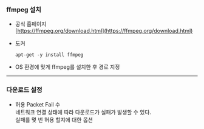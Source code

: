 ### ffmpeg 설치
  * 공식 홈페이지  
    [https://ffmpeg.org/download.html](https://ffmpeg.org/download.html)

  * 도커  
    ```
    apt-get -y install ffmpeg
    ```

  * OS 환경에 맞게 ffmpeg를 설치한 후 경로 지정

----

### 다운로드 설정
  * 허용 Packet Fail 수  
    네트워크 연결 상태에 따라 다운로드가 실패가 발생할 수 있다.  
    실패를 몇 번 허용 할지에 대한 옵션